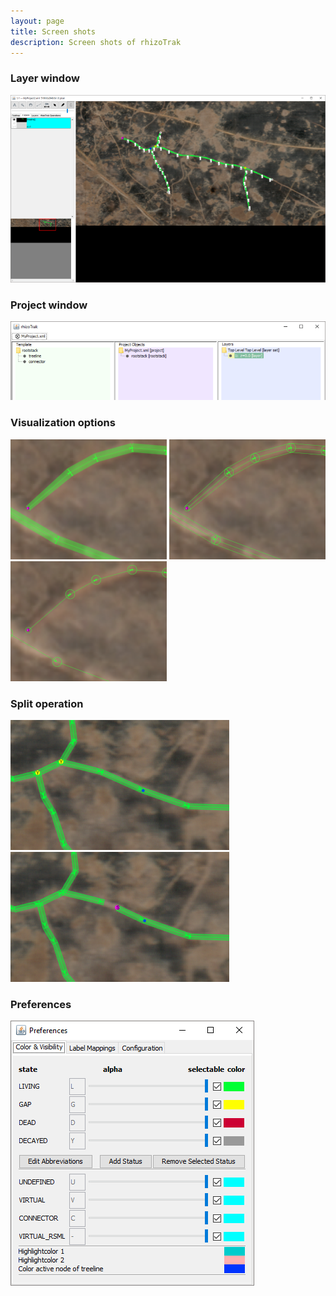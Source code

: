 ```yaml
---
layout: page
title: Screen shots
description: Screen shots of rhizoTrak
---
```


<h3>
Layer window
</h3>

![Layer Window](../assets/screenshots/rhizoTrakLayerWindowWAnnotation-800.png)

<h3>
Project window
</h3>

![Project Window](../assets/screenshots/rhizoTrakMainWindow-800x200.png)

<h3>
Visualization options
</h3>

![Visualization 1](../assets/screenshots/vis-1-crop.png)
![Visualization 2](../assets/screenshots/vis-2-crop.png)
![Visualization 3](../assets/screenshots/vis-3-crop.png)

<h3>
Split operation
</h3>

![Before Split](../assets/screenshots/beforeSplit-350.png)
![After Split](../assets/screenshots/afterSplit-350.png)

<h3>
Preferences  
</h3>

![Preferences](../assets/screenshots/colvis2.png)


